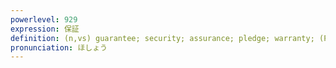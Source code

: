 ```yaml
---
powerlevel: 929
expression: 保証
definition: (n,vs) guarantee; security; assurance; pledge; warranty; (P)
pronunciation: ほしょう
---
```

